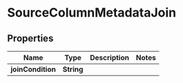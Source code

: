

# SourceColumnMetadataJoin


## Properties

| Name | Type | Description | Notes |
|------------ | ------------- | ------------- | -------------|
|**joinCondition** | **String** |  |  |



